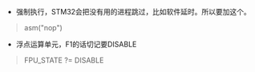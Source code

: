 - 强制执行，STM32会把没有用的进程跳过，比如软件延时。所以要加这个。
> asm("nop")

- 浮点运算单元，F1的话切记要DISABLE
> FPU_STATE       ?= DISABLE
